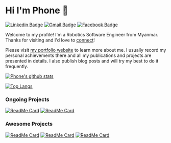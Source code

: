 # Hi I'm Phone 👋

[![Linkedin Badge](https://img.shields.io/badge/-phonethihakyaw-blue?style=flat&logo=Linkedin&logoColor=white&link=https://www.linkedin.com/in/mlsdpk/)](https://www.linkedin.com/in/mlsdpk/)
[![Gmail Badge](https://img.shields.io/badge/-mlsdphonethk-c14438?style=flat&logo=Gmail&logoColor=white&link=mailto:mlsdphonethk@gmail.com)](mailto:mlsdphonethk@gmail.com)
[![Facebook Badge](https://img.shields.io/badge/-phonethihakyaw-%231877F2.svg?&style=flat-square&logo=facebook&logoColor=white&link=https://www.facebook.com/profile.php?id=100007075697474)](https://www.facebook.com/profile.php?id=100007075697474)

Welcome to my profile! I'm a Robotics Software Engineer from Myanmar. Thanks for visiting and I'd love to [connect](https://www.linkedin.com/in/mlsdpk/)!

Please visit [my portfolio website](https://mlsdpk.github.io/) to learn more about me. I usually record my personal achievements there and all my publications and projects are presented in details. I also publish blog posts and will try my best to do it frequently.

[![Phone's github stats](https://github-readme-stats.vercel.app/api?username=mlsdpk&include_all_commits=true)](https://github.com/mlsdpk/)

[![Top Langs](https://github-readme-stats.vercel.app/api/top-langs/?username=mlsdpk&hide=jupyter%20notebook,emberscript,html,scss&layout=compact)](https://github.com/mlsdpk/)

### Ongoing Projects

[![ReadMe Card](https://github-readme-stats.vercel.app/api/pin/?username=mlsdpk&repo=alphazero-checkers-pygame)](https://github.com/mlsdpk/alphazero-checkers-pygame)
[![ReadMe Card](https://github-readme-stats.vercel.app/api/pin/?username=mlsdpk&repo=path-finding-visualizer)](https://github.com/mlsdpk/path-finding-visualizer)

### Awesome Projects

[![ReadMe Card](https://github-readme-stats.vercel.app/api/pin/?username=mlsdpk&repo=ros-lane-follower)](https://github.com/mlsdpk/ros-lane-follower)
[![ReadMe Card](https://github-readme-stats.vercel.app/api/pin/?username=mlsdpk&repo=SFND_3D_Object_Tracking)](https://github.com/mlsdpk/SFND_3D_Object_Tracking)
[![ReadMe Card](https://github-readme-stats.vercel.app/api/pin/?username=mlsdpk&repo=mcl-cpp)](https://github.com/mlsdpk/mcl-cpp)
